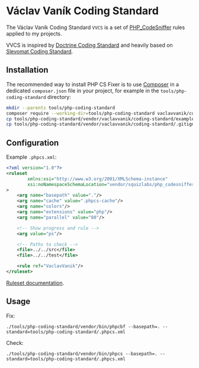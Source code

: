 # Václav Vaník Coding Standard

The Václav Vaník Coding Standard `VVCS` is a set of [PHP_CodeSniffer](https://github.com/squizlabs/PHP_CodeSniffer)
rules applied to my projects.

VVCS is inspired by [Doctrine Coding Standard](https://github.com/doctrine/coding-standard)
and heavily based on [Slevomat Coding Standard](https://github.com/slevomat/coding-standard).

## Installation

The recommended way to install PHP CS Fixer is to use [Composer](https://getcomposer.org/download/)
in a dedicated `composer.json` file in your project, for example in the
`tools/php-coding-standard` directory:

```bash
mkdir --parents tools/php-coding-standard
composer require --working-dir=tools/php-coding-standard vaclavvanik/coding-standard
cp tools/php-coding-standard/vendor/vaclavvanik/coding-standard/example.phpcs.xml tools/php-coding-standard/.phpcs.xml
cp tools/php-coding-standard/vendor/vaclavvanik/coding-standard/.gitignore tools/php-coding-standard/.gitignore
```

## Configuration

Example `.phpcs.xml`:

```xml
<?xml version="1.0"?>
<ruleset
        xmlns:xsi="http://www.w3.org/2001/XMLSchema-instance"
        xsi:noNamespaceSchemaLocation="vendor/squizlabs/php_codesniffer/phpcs.xsd"
>
    <arg name="basepath" value="."/>
    <arg name="cache" value=".phpcs-cache"/>
    <arg name="colors"/>
    <arg name="extensions" value="php"/>
    <arg name="parallel" value="80"/>

    <!-- Show progress and rule -->
    <arg value="ps"/>

    <!-- Paths to check -->
    <file>../../src</file>
    <file>../../test</file>

    <rule ref="VaclavVanik"/>
</ruleset>
```

[Ruleset documentation](https://github.com/squizlabs/PHP_CodeSniffer/wiki/Annotated-Ruleset).

## Usage

Fix:

`./tools/php-coding-standard/vendor/bin/phpcbf --basepath=. --standard=tools/php-coding-standard/.phpcs.xml`

Check:

`./tools/php-coding-standard/vendor/bin/phpcs --basepath=. --standard=tools/php-coding-standard/.phpcs.xml`
